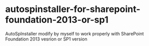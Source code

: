 # autospinstaller-for-sharepoint-foundation-2013-or-sp1
AutoSpInstaller modify by myself to work properly with SharePoint Foundation 2013 vesrion or SP1 version
